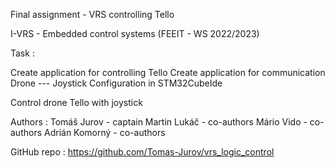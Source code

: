 Final assignment - VRS controlling Tello 

 I-VRS - Embedded control systems (FEEIT - WS 2022/2023)
 
 Task : 
 
 Create application for controlling Tello
 Create application for communication Drone --- Joystick
 Configuration in  STM32CubeIde
 
 Control drone Tello with joystick
 
 
 Authors  : 
            Tomáš Jurov     -  captain
            Martin Lukáč    -  co-authors
            Mário Vido      -  co-authors
            Adrián Komorný  -  co-authors
            
GitHub repo : https://github.com/Tomas-Jurov/vrs_logic_control